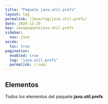 ```yaml
---
title: "Paquete java.util.prefs"
layout: tag
permalink: /Java/tag/java.util.prefs/
date: 2020-12-29
key: Javapaquetejava.util.prefs
sidebar: 
  nav: java
aside: 
  toc: true
pagination: 
  enabled: true
  tag: "java.util.prefs"
  permalink: /:num/
---
```


<h2>Elementos</h2>
Todos los elementos del paquete <strong>java.util.prefs</strong>
